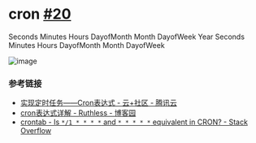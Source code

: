 # cron [#20](https://github.com/vhxubo/blog/issues/20)

Seconds Minutes Hours DayofMonth Month DayofWeek Year
Seconds Minutes Hours DayofMonth Month DayofWeek

![image](https://user-images.githubusercontent.com/17352372/100538343-209cc800-326a-11eb-831f-b3d600e51083.png)

### 参考链接

- [实现定时任务——Cron表达式 - 云+社区 - 腾讯云](https://cloud.tencent.com/developer/article/1442051)
- [cron表达式详解 - Ruthless - 博客园](https://www.cnblogs.com/linjiqin/p/3178452.html)
- [crontab - Is `*/1 * * * *` and `* * * * *` equivalent in CRON? - Stack Overflow](https://stackoverflow.com/questions/22012561/is-1-and-equivalent-in-cron)